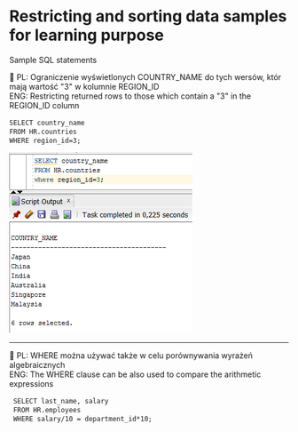 # Restricting and sorting data samples for learning purpose
Sample SQL statements

:wrench: PL: Ograniczenie wyświetlonych COUNTRY_NAME do tych wersów, któr mają wartość "3" w kolumnie REGION_ID    
           ENG: Restricting returned rows to those which contain a "3" in the REGION_ID column

    SELECT country_name
    FROM HR.countries
    WHERE region_id=3;

![alt text](https://github.com/pawlowskaanna/sandbox-sql/blob/master/03-restricting-and-storing-data/images/ch03-where-clause.PNG )

---

:wrench: PL: WHERE można używać także w celu porównywania wyrażeń algebraicznych  
           ENG: The WHERE clause can be also used to compare the arithmetic expressions
           
     SELECT last_name, salary
     FROM HR.employees
     WHERE salary/10 = department_id*10;
